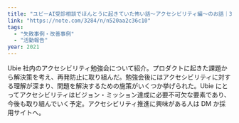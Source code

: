 ```yaml
---
title: "ユビーAI受診相談でほんとうに起きていた怖い話〜アクセシビリティ編〜のお話｜3284｜note"
link: "https://note.com/3284/n/n520aa2c36c10"
tags:
  - "失敗事例・改善事例"
  - "活動報告"
year: 2021
---
```


Ubie 社内のアクセシビリティ勉強会について紹介。プロダクトに起きた課題から解決策を考え、再発防止に取り組んだ。勉強会後にはアクセシビリティに対する理解が深まり、問題を解決するための施策がいくつか挙げられた。Ubie にとってアクセシビリティはビジョン・ミッション達成に必要不可欠な要素であり、今後も取り組んでいく予定。アクセシビリティ推進に興味がある人は DM か採用サイトへ。
